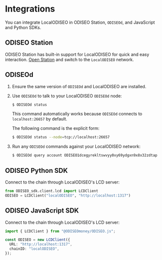 # Integrations

You can integrate LocalODISEO in ODISEO Station, `ODISEOd`, and JavaScript and Python SDKs.

## ODISEO Station

ODISEO Station has built-in support for LocalODISEO for quick and easy interaction. [Open Station](https://station.ODISEO.money/) and switch to the `LocalODISEO` network.

## ODISEOd

1. Ensure the same version of `ODISEOd` and LocalODISEO are installed.

2. Use `ODISEOd` to talk to your LocalODISEO `ODISEOd` node:

    ```sh
    $ ODISEOd status
    ```

    This command automatically works because `ODISEOd` connects to `localhost:26657` by default.

    The following command is the explicit form:
    ```sh
    $ ODISEOd status --node=tcp://localhost:26657
    ```

3. Run any `ODISEOd` commands against your LocalODISEO network:

   ```sh
   $ ODISEOd query account ODISEO1dcegyrekltswvyy0xy69ydgxn9x8x32zdtapd8
   ```

## ODISEO Python SDK

Connect to the chain through LocalODISEO's LCD server:

```python
from ODISEO_sdk.client.lcd import LCDClient
ODISEO = LCDClient("localODISEO", "http://localhost:1317")
```

## ODISEO JavaScript SDK

Connect to the chain through LocalODISEO's LCD server:

```ts
import { LCDClient } from "@ODISEOmoney/ODISEO.js";

const ODISEO = new LCDClient({
  URL: "http://localhost:1317",
  chainID: "localODISEO",
});
```

